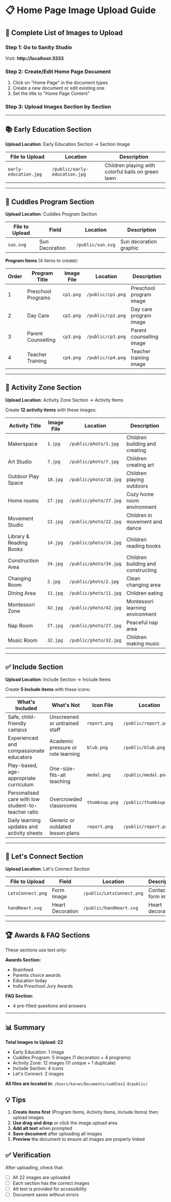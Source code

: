 # 📋 Home Page Image Upload Guide

## 🎯 Complete List of Images to Upload

### **Step 1: Go to Sanity Studio**
Visit: **http://localhost:3333**

### **Step 2: Create/Edit Home Page Document**
1. Click on "Home Page" in the document types
2. Create a new document or edit existing one
3. Set the title to "Home Page Content"

### **Step 3: Upload Images Section by Section**

---

## **📚 Early Education Section**

**Upload Location**: Early Education Section → Section Image

| File to Upload | Location | Description |
|----------------|----------|-------------|
| `early-education.jpg` | `/public/early-education.jpg` | Children playing with colorful balls on green lawn |

---

## **🎨 Cuddles Program Section**

**Upload Location**: Cuddles Program Section

| File to Upload | Field | Location | Description |
|----------------|-------|----------|-------------|
| `sun.svg` | Sun Decoration | `/public/sun.svg` | Sun decoration graphic |

**Program Items** (4 items to create):

| Order | Program Title | Image File | Location | Description |
|-------|---------------|------------|----------|-------------|
| 1 | Preschool Programs | `cp1.png` | `/public/cp1.png` | Preschool program image |
| 2 | Day Care | `cp2.png` | `/public/cp2.png` | Day care program image |
| 3 | Parent Counselling | `cp3.png` | `/public/cp3.png` | Parent counselling image |
| 4 | Teacher Training | `cp4.png` | `/public/cp4.png` | Teacher training image |

---

## **🏃 Activity Zone Section**

**Upload Location**: Activity Zone Section → Activity Items

Create **12 activity items** with these images:

| Activity Title | Image File | Location | Description |
|----------------|------------|----------|-------------|
| Makerspace | `1.jpg` | `/public/photo/1.jpg` | Children building and creating |
| Art Studio | `7.jpg` | `/public/photo/7.jpg` | Children creating art |
| Outdoor Play Space | `18.jpg` | `/public/photo/18.jpg` | Children playing outdoors |
| Home rooms | `27.jpg` | `/public/photo/27.jpg` | Cozy home room environment |
| Movement Studio | `22.jpg` | `/public/photo/22.jpg` | Children in movement and dance |
| Library & Reading Books | `14.jpg` | `/public/photo/14.jpg` | Children reading books |
| Construction Area | `34.jpg` | `/public/photo/34.jpg` | Children building and constructing |
| Changing Room | `2.jpg` | `/public/photo/2.jpg` | Clean changing area |
| Dining Area | `11.jpg` | `/public/photo/11.jpg` | Children eating |
| Montessori Zone | `42.jpg` | `/public/photo/42.jpg` | Montessori learning environment |
| Nap Room | `27.jpg` | `/public/photo/27.jpg` | Peaceful nap area |
| Music Room | `32.jpg` | `/public/photo/32.jpg` | Children making music |

---

## **✅ Include Section**

**Upload Location**: Include Section → Include Items

Create **5 include items** with these icons:

| What's Included | What's Not | Icon File | Location |
|----------------|------------|-----------|----------|
| Safe, child-friendly campus | Unscreened or untrained staff | `report.png` | `/public/report.png` |
| Experienced and compassionate educators | Academic pressure or rote learning | `blub.png` | `/public/blub.png` |
| Play-based, age-appropriate curriculum | One-size-fits-all teaching | `medal.png` | `/public/medal.png` |
| Personalised care with low student-to-teacher ratio | Overcrowded classrooms | `thumbsup.png` | `/public/thumbsup.png` |
| Daily learning updates and activity sheets | Generic or outdated lesson plans | `report.png` | `/public/report.png` |

---

## **💬 Let's Connect Section**

**Upload Location**: Let's Connect Section

| File to Upload | Field | Location | Description |
|----------------|-------|----------|-------------|
| `LetsConnect.png` | Form Image | `/public/LetsConnect.png` | Contact form image |
| `handHeart.svg` | Heart Decoration | `/public/handHeart.svg` | Heart decoration |

---

## **🏆 Awards & FAQ Sections**

These sections use text only:

**Awards Section:**
- Brainfeed
- Parents choice awards
- Education today
- India Preschool Jury Awards

**FAQ Section:**
- 4 pre-filled questions and answers

---

## **📊 Summary**

**Total Images to Upload: 22**
- Early Education: 1 image
- Cuddles Program: 5 images (1 decoration + 4 programs)
- Activity Zone: 12 images (11 unique + 1 duplicate)
- Include Section: 4 icons
- Let's Connect: 2 images

**All files are located in**: `/Users/karan/Documents/cuddles2.0/public/`

## **💡 Tips**

1. **Create items first** (Program Items, Activity Items, Include Items) then upload images
2. **Use drag and drop** or click the image upload area
3. **Add alt text** when prompted
4. **Save document** after uploading all images
5. **Preview** the document to ensure all images are properly linked

## **✅ Verification**

After uploading, check that:
- [ ] All 22 images are uploaded
- [ ] Each section has the correct images
- [ ] Alt text is provided for accessibility
- [ ] Document saves without errors